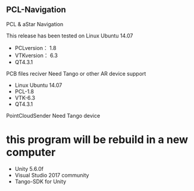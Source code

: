 ## PCL-Navigation
PCL &amp; aStar Navigation

This release has been tested on Linux Ubuntu 14.07 
* PCLversion： 1.8 
* VTKversion： 6.3 
* QT4.3.1

PCB files reciver
Need Tango or other AR device support

* Linux Ubuntu 14.07
* PCL-1.8
* VTK-6.3
* QT4.3.1

PointCloudSender
Need Tango device
# this program will be rebuild in a new computer

* Unity 5.6.0f
* Visual Studio 2017 community
* Tango-SDK for Unity
